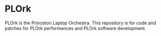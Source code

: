 # PLOrk
PLOrk is the Princeton Laptop Orchestra.
This repository is for code and patches for PLOrk performances and PLOrk software development.
